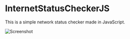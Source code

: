 # InternetStatusCheckerJS
This is a simple network status checker made in JavaScript.

![Screenshot](demosntration.png)
